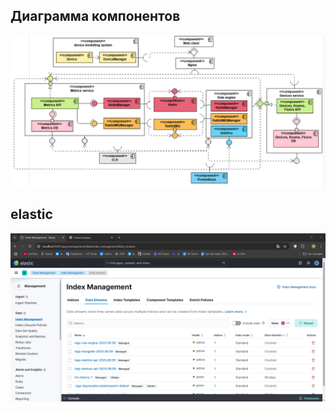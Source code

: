 
## Диаграмма компонентов
![component-diagram.png](img/component-diagram.png)

## elastic
![elastic.png](img/elastic.png)
